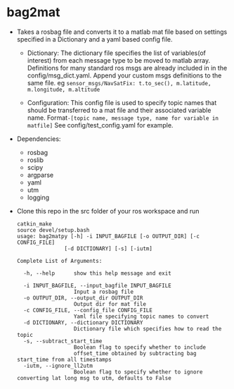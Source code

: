 # bag2mat

* Takes a rosbag file and converts it to a matlab mat file based on settings specified in a Dictionary and a yaml based config file.
  - Dictionary: The dictionary file specifies the list of variables(of interest) from each message type to be moved to matlab array. Definitions for many standard ros msgs are already included in in the config/msg_dict.yaml. Append your custom msgs definitions to the same file.
    eg `sensor_msgs/NavSatFix: t.to_sec(), m.latitude, m.longitude, m.altitude`
    
  - Configuration: This config file is used to specify topic names that should be transferred to a mat file and their associated variable name.
    Format`-[topic name, message type, name for variable in matfile]`
    See config/test_config.yaml for example.
* Dependencies:
  - rosbag
  - roslib
  - scipy
  - argparse
  - yaml
  - utm
  - logging
  
* Clone this repo in the src folder of your ros workspace and run 
  ```
  catkin_make
  source devel/setup.bash
  usage: bag2matpy [-h] -i INPUT_BAGFILE [-o OUTPUT_DIR] [-c CONFIG_FILE]
                 [-d DICTIONARY] [-s] [-iutm]
  ```
  ```
  Complete List of Arguments:
	
    -h, --help      show this help message and exit
    
    -i INPUT_BAGFILE, --input_bagfile INPUT_BAGFILE
                    Input a rosbag file
    -o OUTPUT_DIR, --output_dir OUTPUT_DIR
                    Output dir for mat file
    -c CONFIG_FILE, --config_file CONFIG_FILE
                    Yaml file specifying topic names to convert
    -d DICTIONARY, --dictionary DICTIONARY
                    Dictionary file which specifies how to read the topic
    -s, --subtract_start_time
                    Boolean flag to specify whether to include 		     
                    offset_time obtained by subtracting bag start_time from all timestamps
    -iutm, --ignore_ll2utm
                    Boolean flag to specify whether to ignore converting lat long msg to utm, defaults to False
  ```
```

```
